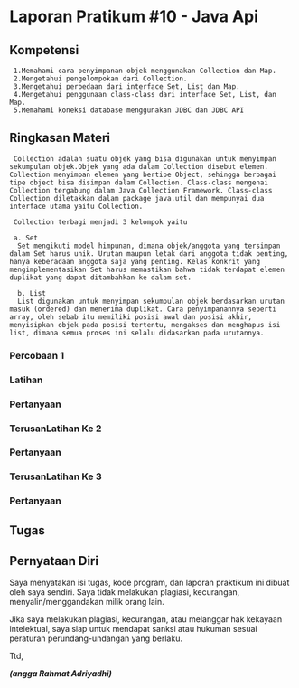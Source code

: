 # Laporan Pratikum #10 - Java Api

## Kompetensi
     1.Memahami cara penyimpanan objek menggunakan Collection dan Map.
     2.Mengetahui pengelompokan dari Collection.
     3.Mengetahui perbedaan dari interface Set, List dan Map.
     4.Mengetahui penggunaan class-class dari interface Set, List, dan Map.
     5.Memahami koneksi database menggunakan JDBC dan JDBC API


## Ringkasan Materi
     Collection adalah suatu objek yang bisa digunakan untuk menyimpan sekumpulan objek.Objek yang ada dalam Collection disebut elemen. Collection menyimpan elemen yang bertipe Object, sehingga berbagai tipe object bisa disimpan dalam Collection. Class-class mengenai Collection tergabung dalam Java Collection Framework. Class-class Collection diletakkan dalam package java.util dan mempunyai dua interface utama yaitu Collection.

     Collection terbagi menjadi 3 kelompok yaitu

     a. Set
      Set mengikuti model himpunan, dimana objek/anggota yang tersimpan dalam Set harus unik. Urutan maupun letak dari anggota tidak penting, hanya keberadaan anggota saja yang penting. Kelas konkrit yang mengimplementasikan Set harus memastikan bahwa tidak terdapat elemen duplikat yang dapat ditambahkan ke dalam set.

      b. List
      List digunakan untuk menyimpan sekumpulan objek berdasarkan urutan masuk (ordered) dan menerima duplikat. Cara penyimpanannya seperti array, oleh sebab itu memiliki posisi awal dan posisi akhir, menyisipkan objek pada posisi tertentu, mengakses dan menghapus isi list, dimana semua proses ini selalu didasarkan pada urutannya. 

### Percobaan 1
  


### Latihan



### Pertanyaan


### TerusanLatihan Ke 2


### Pertanyaan


### TerusanLatihan Ke 3



### Pertanyaan


## Tugas


## Pernyataan Diri

Saya menyatakan isi tugas, kode program, dan laporan praktikum ini dibuat oleh saya sendiri. Saya tidak melakukan plagiasi, kecurangan, menyalin/menggandakan milik orang lain.

Jika saya melakukan plagiasi, kecurangan, atau melanggar hak kekayaan intelektual, saya siap untuk mendapat sanksi atau hukuman sesuai peraturan perundang-undangan yang berlaku.

Ttd,

***(angga Rahmat Adriyadhi)***